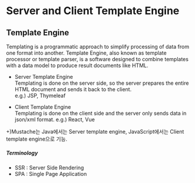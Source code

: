 # Server and Client Template Engine

## Template Engine
Templating is a programmatic approach to simplify processing of data from one format into another. Template Engine, also known as template processor or template parser, is a software designed to combine templates with a data model to produce result documents like HTML.  

* Server Template Engine  
Templating is done on the server side, so the server prepares the entire HTML document and sends it back to the client.  
e.g.) JSP, Thymeleaf

* Client Template Engine  
Templating is done on the client side and the server only sends data in json/xml format. 
e.g.) React, Vue  

+)Mustache는 Java에서는 Server template engine, JavaScript에서는 Client template engine으로 기능.

##### Terminology
* SSR : Server Side Rendering
* SPA : Single Page Application
